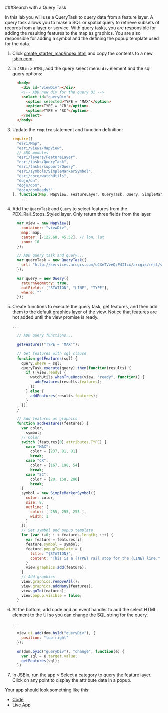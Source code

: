 ###Search with a Query Task

In this lab you will use a QueryTask to query data from a feature layer. A query task allows you to make a SQL or spatial query to retrieve subsets of records from a layer or service. With query tasks, you are responsible for adding the resulting features to the map as graphics. You are also responsible for adding a symbol and the defining the popup template used for the data.

1. Click [create_starter_map/index.html](../create_starter_map/index.html) and copy the contents to a new [jsbin.com](http://jsbin.com).

2. In `JSBin` > `HTML`, add the query select menu `div` element and the sql query options:

    ```html
      <body>
        <div id="viewDiv"></div>
        <!-- ADD new div for the query UI -->
        <select id="queryDiv">
          <option selected>TYPE = 'MAX'</option>
          <option>TYPE = 'CR'</option>
          <option>TYPE = 'SC'</option>
        </select>
      </body>
    ```

3. Update the `require` statement and function definition:

    ```javascript
    require([
      "esri/Map",
      "esri/views/MapView",
      // ADD modules
      "esri/layers/FeatureLayer",
      "esri/tasks/QueryTask",
      "esri/tasks/support/Query",
      "esri/symbols/SimpleMarkerSymbol",
      "esri/core/watchUtils",
      "dojo/on",
      "dojo/dom",
      "dojo/domReady!"
    ], function(Map, MapView, FeatureLayer, QueryTask, Query, SimpleMarkerSymbol, watchUtils, on, dom) { // ADD references
        ...
    ```

4. Add the `QueryTask` and `Query` to select features from the PDX_Rail_Stops_Styled layer. Only return three fields from the layer.

    ```javascript
      var view = new MapView({
        container: "viewDiv",
        map: map,
        center: [-122.68, 45.52], // lon, lat
        zoom: 10
      });

      // ADD query task and query...
      var queryTask = new QueryTask({
        url: "http://services.arcgis.com/uCXeTVveQzP4IIcx/arcgis/rest/services/PDX_Rail_Stops_Styled/FeatureServer/0"
      });

      var query = new Query({
        returnGeometry: true,
        outFields: ["STATION", "LINE", "TYPE"],
        where: ""
      });
    ```

5. Create functions to execute the query task, get features, and then add them to the default graphics layer of the view. Notice that features are not added until the view promise is ready.

    ```javascript
    ...

      // ADD query functions...
    
      getFeatures("TYPE = 'MAX'");

      // Get features with sql clause
      function getFeatures(sql) {
        query.where = sql;
        queryTask.execute(query).then(function(results) {
          if (!view.ready) {
            watchUtils.whenTrueOnce(view, "ready", function() {
              addFeatures(results.features);
            })
          } else {
            addFeatures(results.features);
          }
        });
      }

      // Add features as graphics
      function addFeatures(features) {
        var color,
          symbol;
        // Color
        switch (features[0].attributes.TYPE) {
          case "MAX":
            color = [237, 81, 81]
            break;
          case "CR":
            color = [167, 198, 54]
            break;
          case "SC":
            color = [20, 158, 206]
            break;
        }
        symbol = new SimpleMarkerSymbol({
          color: color,
          size: 8,
          outline: {
            color: [ 255, 255, 255 ],
            width: 1
          }
        });
        // Set symbol and popup template
        for (var i=0; i < features.length; i++) {
          var feature = features[i];
          feature.symbol = symbol;
          feature.popupTemplate = {
            title: "{STATION}",
            content: "This is a {TYPE} rail stop for the {LINE} line."
          }
          view.graphics.add(feature);
        }
        // Add graphics
        view.graphics.removeAll();
        view.graphics.addMany(features);
        view.goTo(features);
        view.popup.visible = false;
      }
    ```

6. At the bottom, add code and an event handler to add the select HTML element to the UI so you can change the SQL string for the query.

    ```javascript
    ...

      view.ui.add(dom.byId("queryDiv"), {
        position: "top-right"
      });

      on(dom.byId("queryDiv"), "change", function(e) {
        var sql = e.target.value;
        getFeatures(sql);
      })

    ```

7. In JSBin, run the app > Select a category to query the feature layer. Click on any point to display the attribute data in a popup.

Your app should look something like this:
* [Code](index.html)
* [Live App](http://esri.github.io/geodev-hackerlabs/develop/jsapi/search_with_query_task/index.html)
